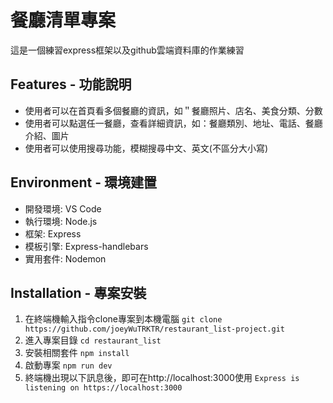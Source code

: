 # 餐廳清單專案
這是一個練習express框架以及github雲端資料庫的作業練習

## Features - 功能說明
* 使用者可以在首頁看多個餐廳的資訊，如＂餐廳照片、店名、美食分類、分數
* 使用者可以點選任一餐廳，查看詳細資訊，如：餐廳類別、地址、電話、餐廳介紹、圖片
* 使用者可以使用搜尋功能，模糊搜尋中文、英文(不區分大小寫)

## Environment - 環境建置
* 開發環境: VS Code 
* 執行環境: Node.js 
* 框架: Express
* 模板引擎: Express-handlebars
* 實用套件: Nodemon

## Installation - 專案安裝
1. 在終端機輸入指令clone專案到本機電腦
```git clone https://github.com/joeyWuTRKTR/restaurant_list-project.git```
2. 進入專案目錄
```cd restaurant_list```
3. 安裝相關套件
```npm install```
4. 啟動專案
```npm run dev```
5. 終端機出現以下訊息後，即可在http://localhost:3000使用
```Express is listening on https://localhost:3000```
